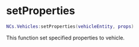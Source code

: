 # setProperties

```lua
NCs.Vehicles:setProperties(vehicleEntity, props)
```

This function set specified properties to vehicle.